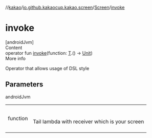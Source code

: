 //[kakao](../../../index.md)/[io.github.kakaocup.kakao.screen](../index.md)/[Screen](index.md)/[invoke](invoke.md)



# invoke  
[androidJvm]  
Content  
operator fun [invoke](invoke.md)(function: [T](index.md).() -> [Unit](https://kotlinlang.org/api/latest/jvm/stdlib/kotlin/-unit/index.html))  
More info  


Operator that allows usage of DSL style



## Parameters  
  
androidJvm  
  
| | |
|---|---|
| <a name="io.github.kakaocup.kakao.screen/Screen/invoke/#kotlin.Function1[TypeParam(bounds=[io.github.kakaocup.kakao.screen.Screen[^]]),kotlin.Unit]/PointingToDeclaration/"></a>function| <a name="io.github.kakaocup.kakao.screen/Screen/invoke/#kotlin.Function1[TypeParam(bounds=[io.github.kakaocup.kakao.screen.Screen[^]]),kotlin.Unit]/PointingToDeclaration/"></a><br><br>Tail lambda with receiver which is your screen<br><br>|
  
  



